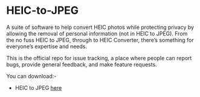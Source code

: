 
# HEIC-to-JPEG
A suite of software to help convert HEIC photos while protecting privacy by allowing the removal of personal information (not in HEIC to JPEG). From the no fuss HEIC to JPEG, through to HEIC Converter, there’s something for everyone’s expertise and needs.

This is the official repo for issue tracking, a place where people can report bugs, provide general feedback, and make feature requests.

You can download:-

 - HEIC to JPEG [here](ms-windows-store://pdp/?productid=9N83TKCGNLK3)


